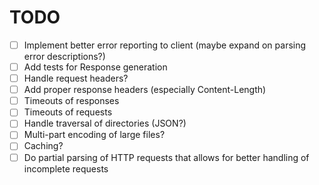 # TODO

* [ ] Implement better error reporting to client (maybe expand on parsing error descriptions?)
* [ ] Add tests for Response generation
* [ ] Handle request headers?
* [ ] Add proper response headers (especially Content-Length)
* [ ] Timeouts of responses
* [ ] Timeouts of requests
* [ ] Handle traversal of directories (JSON?)
* [ ] Multi-part encoding of large files?
* [ ] Caching?
* [ ] Do partial parsing of HTTP requests that allows for better handling of incomplete requests
